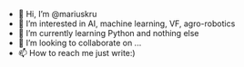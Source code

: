 - 👋 Hi, I’m @mariuskru
- 👀 I’m interested in AI, machine learning, VF, agro-robotics
- 🌱 I’m currently learning Python and nothing else
- 💞️ I’m looking to collaborate on ...
- 📫 How to reach me just write:) 

<!---
mariuskru/mariuskru is a ✨ special ✨ repository because its `README.md` (this file) appears on your GitHub profile.
You can click the Preview link to take a look at your changes.
--->

